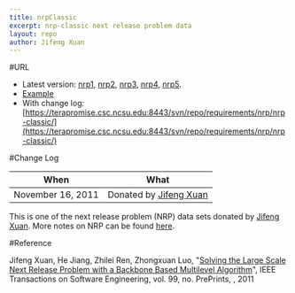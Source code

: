 ```yaml
---
title: nrpClassic
excerpt: nrp-classic next release problem data
layout: repo
author: Jifeng Xuan
---
```



#URL

  * Latest version: [nrp1](https://terapromise.csc.ncsu.edu:8443/svn/repo/requirements/nrp/nrp-classic/nrp1/nrp1.txt), [nrp2](https://terapromise.csc.ncsu.edu:8443/svn/repo/requirements/nrp/nrp-classic/nrp2/nrp2.txt), [nrp3](https://terapromise.csc.ncsu.edu:8443/svn/repo/requirements/nrp/nrp-classic/nrp3/nrp3.txt), [nrp4](https://terapromise.csc.ncsu.edu:8443/svn/repo/requirements/nrp/nrp-classic/nrp4/nrp4.txt), [nrp5](https://terapromise.csc.ncsu.edu:8443/svn/repo/requirements/nrp/nrp-classic/nrp5/nrp5.txt).
  * [Example](https://terapromise.csc.ncsu.edu:8443/svn/repo/requirements/nrp/nrp-classic/example.txt)
  * With change log:[https://terapromise.csc.ncsu.edu:8443/svn/repo/requirements/nrp/nrp-classic/](https://terapromise.csc.ncsu.edu:8443/svn/repo/requirements/nrp/nrp-classic/)

#Change Log

When | What
---- | ----
   November 16, 2011 | Donated by [Jifeng Xuan](/repo/people/data-donors/promise3.html)

This is one of the next release problem (NRP) data sets donated by [Jifeng Xuan](/repo/people/data-donors/promise3.html). 
More notes on NRP can be found [here](http://oscar-lab.org/people/~jxuan/page/project/nrp/).


#Reference

Jifeng Xuan, He Jiang, Zhilei Ren, Zhongxuan Luo, "[Solving the Large Scale Next Release Problem with a Backbone Based Multilevel Algorithm](http://ieeexplore.ieee.org/xpl/articleDetails.jsp?arnumber=6261327)", IEEE Transactions on Software Engineering, vol. 99, no. PrePrints, , 2011 
